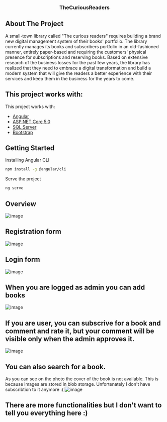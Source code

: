 <div align="center">  
  <h3 align="center">TheCuriousReaders</h3>
</div>

<!-- ABOUT THE PROJECT -->
## About The Project

A small-town library called "The curious readers" requires building a brand new digital management system of their books' portfolio. The library currently manages its books and subscribers portfolio in an old-fashioned manner, entirely paper-based and requiring the customers' physical presence for subscriptions and reserving books. Based on extensive research of the business losses for the past few years, the library has realized that they need to embrace a digital transformation and build a modern system that will give the readers a better experience with their services and keep them in the business for the years to come.

## This project works with:

This project works with:

* [Angular](https://angular.io/)
* [ASP.NET Core 5.0](https://docs.microsoft.com/en-us/aspnet/core/?view=aspnetcore-5.0)
* [SQL Server](https://www.microsoft.com/en-us/sql-server/sql-server-downloads?SilentAuth=1&wa=wsignin1.0)
* [Bootstrap](https://getbootstrap.com/)


## Getting Started
Installing Angular CLI
  ```sh
  npm install -g @angular/cli
  ```
Serve the project 
  ```sh
  ng serve
  ```
## Overview
  ![image](https://user-images.githubusercontent.com/36667350/153720946-cb16c902-a420-48ca-b4fe-3e41e42e327a.png)


## Registration form
![image](https://user-images.githubusercontent.com/36667350/153721024-9c2c5a8b-bdc2-4a25-845b-bfeef1cb6099.png)

## Login form
![image](https://user-images.githubusercontent.com/36667350/153721060-8fd5996b-d464-48f1-8ea8-980499d55ce7.png)

## When you are logged as admin you can add books
![image](https://user-images.githubusercontent.com/36667350/153722507-c9c0c084-ca90-4139-ab6e-0fd846a722df.png)

## If you are user, you can subscrive for a book and comment and rate it, but your comment will be visible only when the admin approves it.
![image](https://user-images.githubusercontent.com/36667350/153722750-22a9bed4-9218-426f-a5e0-fb9c546616dd.png)

## You can also search for a book.
As you can see on the photo the cover of the book is not available. This is because images are stored in blob storage. Unfortenately I don't have subscribtion to it anymore :(
![image](https://user-images.githubusercontent.com/36667350/153722970-e364989e-5f10-448b-a1a4-f9b08738863e.png)

## There are more functionalities but I don't want to tell you everything here :)

